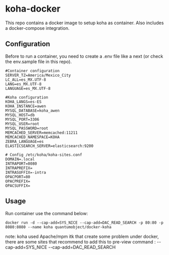 # koha-docker

This repo contains a docker image to setup koha as container. Also includes a docker-compose integration.

## Configuration

Before to run a container, you need to create a .env file like a next (or check the env.sample file in this repo).

    #Container configuration
    SERVER_TZ=America/Mexico_City
    LC_ALL=es_MX.UTF-8
    LANG=es_MX.UTF-8
    LANGUAGE=es_MX.UTF-8

    #Koha configuration
    KOHA_LANGS=es-ES
    KOHA_INSTANCE=awen
    MYSQL_DATABASE=koha_awen
    MYSQL_HOST=db
    MYSQL_PORT=3306
    MYSQL_USER=root
    MYSQL_PASSWORD=root
    MEMCACHED_SERVER=memcached:11211
    MEMCACHED_NAMESPACE=KOHA
    ZEBRA_LANGUAGE=es
    ELASTICSEARCH_SERVER=elasticsearch:9200

    # Config /etc/koha/koha-sites.conf
    DOMAIN=.local
    INTRAPORT=8080
    INTRAPREFIX=
    INTRASUFFIX=-intra
    OPACPORT=80
    OPACPREFIX=
    OPACSUFFIX=

## Usage

Run container use the command below:

    docker run -d --cap-add=SYS_NICE --cap-add=DAC_READ_SEARCH -p 80:80 -p 8080:8080 --name koha quantumobject/docker-koha

note: koha used  Apache/mpm itk that create some problem under docker, there are some sites that recommend to add this to pre-view command :   --cap-add=SYS_NICE --cap-add=DAC_READ_SEARCH
